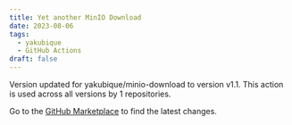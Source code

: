 ```yaml
---
title: Yet another MinIO Download
date: 2023-08-06
tags:
  - yakubique
  - GitHub Actions
draft: false
---
```



Version updated for yakubique/minio-download to version v1.1.
This action is used across all versions by 1 repositories.

Go to the [GitHub Marketplace](https://github.com/marketplace/actions/yet-another-minio-download) to find the latest changes.
